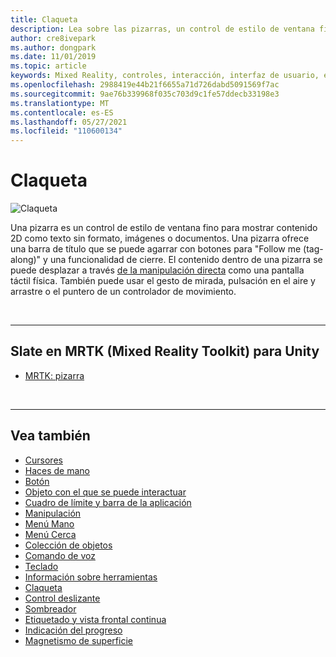 ```yaml
---
title: Claqueta
description: Lea sobre las pizarras, un control de estilo de ventana fino para mostrar contenido 2D mediante Mixed Reality Toolkit.
author: cre8ivepark
ms.author: dongpark
ms.date: 11/01/2019
ms.topic: article
keywords: Mixed Reality, controles, interacción, interfaz de usuario, experiencia de usuario, casco de realidad mixta, casco de realidad mixta de Windows, casco de realidad virtual, HoloLens, Slate, MRTK, Mixed Reality Toolkit
ms.openlocfilehash: 2988419e44b21f6655a71d726dabd5091569f7ac
ms.sourcegitcommit: 9ae76b339968f035c703d9c1fe57ddecb33198e3
ms.translationtype: MT
ms.contentlocale: es-ES
ms.lasthandoff: 05/27/2021
ms.locfileid: "110600134"
---
```

# <a name="slate"></a>Claqueta

![Claqueta](images/UX_Hero_Slate.jpg)

Una pizarra es un control de estilo de ventana fino para mostrar contenido 2D como texto sin formato, imágenes o documentos. Una pizarra ofrece una barra de título que se puede agarrar con botones para "Follow me (tag-along)" y una funcionalidad de cierre. El contenido dentro de una pizarra se puede desplazar a través [de la manipulación directa](direct-manipulation.md#2d-slate-interaction) como una pantalla táctil física. También puede usar el gesto de mirada, pulsación en el aire y arrastre o el puntero de un controlador de movimiento.

<br>

---

## <a name="slate-in-mrtk-mixed-reality-toolkit-for-unity"></a>Slate en MRTK (Mixed Reality Toolkit) para Unity

* [MRTK: pizarra](/windows/mixed-reality/mrtk-unity/features/ux-building-blocks/slate)

<br>

---

## <a name="see-also"></a>Vea también

* [Cursores](cursors.md)
* [Haces de mano](point-and-commit.md)
* [Botón](button.md)
* [Objeto con el que se puede interactuar](interactable-object.md)
* [Cuadro de límite y barra de la aplicación](app-bar-and-bounding-box.md)
* [Manipulación](direct-manipulation.md)
* [Menú Mano](hand-menu.md)
* [Menú Cerca](near-menu.md)
* [Colección de objetos](object-collection.md)
* [Comando de voz](voice-input.md)
* [Teclado](keyboard.md)
* [Información sobre herramientas](tooltip.md)
* [Claqueta](slate.md)
* [Control deslizante](slider.md)
* [Sombreador](shader.md)
* [Etiquetado y vista frontal continua](billboarding-and-tag-along.md)
* [Indicación del progreso](progress.md)
* [Magnetismo de superficie](surface-magnetism.md)